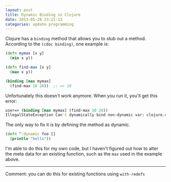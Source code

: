 ```yaml
---
layout: post
title: Dynamic Binding in Clojure
date: 2013-05-28 23:21:13
categories: update programming
---
```

Clojure has a `binding` method that allows you to stub out a method.  According
to the `(cdoc binding)`, one example is:

```clj
(defn mymax [x y]
  (min x y))

(defn find-max [x y]
  (max x y))

(binding [max mymax]
  (find-max 10 20))  ;; => 10
```

Unfortunately this doesn't work anymore.  When you run it, you'll get this
error:

```clj
user=> (binding [max mymax] (find-max 10 20))
IllegalStateException Can't dynamically bind non-dynamic var: clojure.core/max  clojure.lang.Var.pushThreadBindings (Var.java:353)
```

The only way to fix it is by defining the method as dynamic.

```clj
(defn ^:dynamic foo []
  (println "hello"))
```

I'm able to do this for my own code, but I haven't figured out how to alter the
meta data for an existing function, such as the `max` used in the example
above. 


-----------
Comment: you can do this for existing functions using `with-redefs`
